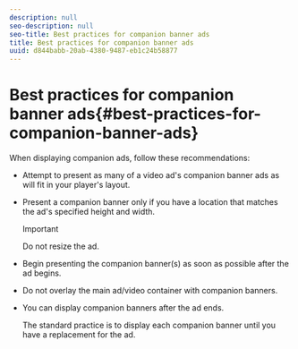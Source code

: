 ```yaml
---
description: null
seo-description: null
seo-title: Best practices for companion banner ads
title: Best practices for companion banner ads
uuid: d844babb-20ab-4380-9487-eb1c24b58877
---
```


# Best practices for companion banner ads{#best-practices-for-companion-banner-ads}

When displaying companion ads, follow these recommendations:

* Attempt to present as many of a video ad's companion banner ads as will fit in your player's layout. 
* Present a companion banner only if you have a location that matches the ad's specified height and width.

  >[!IMPORTANT]
  >
  >Do not resize the ad.

* Begin presenting the companion banner(s) as soon as possible after the ad begins. 
* Do not overlay the main ad/video container with companion banners. 
* You can display companion banners after the ad ends.

  The standard practice is to display each companion banner until you have a replacement for the ad.

